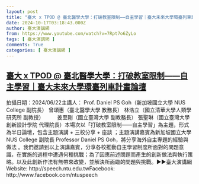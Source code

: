 ```yaml
---
layout: post
title: "臺大 x TPOD @ 臺北醫學大學：打破教室限制——自主學習｜臺大未來大學環臺列車計畫論壇"
date: 2024-10-17T03:18:43.000Z
author: 臺大演講網
from: https://www.youtube.com/watch?v=7Rpt7o6ZyLo
tags: [ 臺大演講網 ]
comments: True
categories: [ 臺大演講網 ]
---
```

<!--1729135123000-->
[臺大 x TPOD @ 臺北醫學大學：打破教室限制——自主學習｜臺大未來大學環臺列車計畫論壇](https://www.youtube.com/watch?v=7Rpt7o6ZyLo)
------

<div>
拍攝日期：2024/06/22主講人： Prof. Daniel PS Goh（新加坡國立大學 NUS College 副院長）                 曾頌惠（臺北醫學大學 教務長）                 林浩立（國立清華大學人類學研究所 副教授）      　　   姜至剛（國立臺灣大學 副教務長）                 張聖琳（國立臺灣大學創新設計學院 代理院長）本場次以「打破教室限制——自主學習」為主題，形式為半日論壇，包含主題演講 + 三校分享 + 座談  ；主題演講嘉賓為新加坡國立大學 NUS College 副院長 Professor Daniel PS Goh，將分享海外自主專題的經驗與做法 。我們邀請到以上演講嘉賓，分享各校推動自主學習制度所面對的問題意識，在實施的過程中遭遇何種挑戰；為了因應前述問題而產生的創新做法與執行策略。以及此創新作法有無帶來改變，並解決所面臨的問題與挑戰。►►臺大演講網Website: http://speech.ntu.edu.twFacebook: http://www.facebook.com/ntuspeech
</div>
